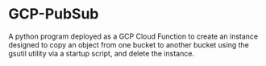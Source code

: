# GCP-PubSub  
A python program deployed as a GCP Cloud Function to create an instance designed to copy an object from one bucket to another bucket using the gsutil utility via a startup script, and delete the instance.
